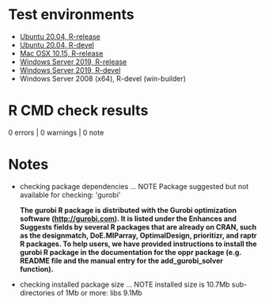 # Test environments

* [Ubuntu 20.04, R-release](https://github.com/prioritizr/oppr/actions?query=workflow%3AUbuntu)
* [Ubuntu 20.04, R-devel](https://github.com/prioritizr/oppr/actions?query=workflow%3AUbuntu)
* [Mac OSX 10.15, R-release](https://github.com/prioritizr/oppr/actions?query=workflow%3A%22Mac+OSX%22)
* [Windows Server 2019, R-release](https://github.com/prioritizr/oppr/actions?query=workflow%3AWindows)
* [Windows Server 2019, R-devel](https://github.com/prioritizr/oppr/actions?query=workflow%3AWindows)
* Windows Server 2008 (x64), R-devel (win-builder)

# R CMD check results

0 errors | 0 warnings | 0 note

# Notes

* checking package dependencies ... NOTE
    Package suggested but not available for checking: 'gurobi'

    **The gurobi R package is distributed with the Gurobi optimization software (http://gurobi.com). It is listed under the Enhances and Suggests fields by several R packages that are already on CRAN, such as the designmatch, DoE.MIParray, OptimalDesign, prioritizr, and raptr R packages. To help users, we have provided instructions to install the gurobi R package in the documentation for the oppr package (e.g. README file and the manual entry for the add_gurobi_solver function).**

* checking installed package size ... NOTE
    installed size is 10.7Mb
    sub-directories of 1Mb or more:
      libs   9.1Mb
